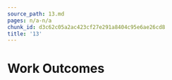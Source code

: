 ```yaml
---
source_path: 13.md
pages: n/a-n/a
chunk_id: d3c62c05a2ac423cf27e291a8404c95e6ae26cd8
title: '13'
---
```

# Work Outcomes
